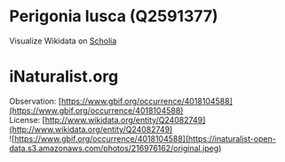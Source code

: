 
Perigonia lusca (Q2591377)
==========================
  
Visualize Wikidata on [Scholia](https://scholia.toolforge.org/taxon/Q2591377)
# iNaturalist.org
  
Observation: [https://www.gbif.org/occurrence/4018104588](https://www.gbif.org/occurrence/4018104588)  
License: [http://www.wikidata.org/entity/Q24082749](http://www.wikidata.org/entity/Q24082749)  
![https://www.gbif.org/occurrence/4018104588](https://inaturalist-open-data.s3.amazonaws.com/photos/216976162/original.jpeg)